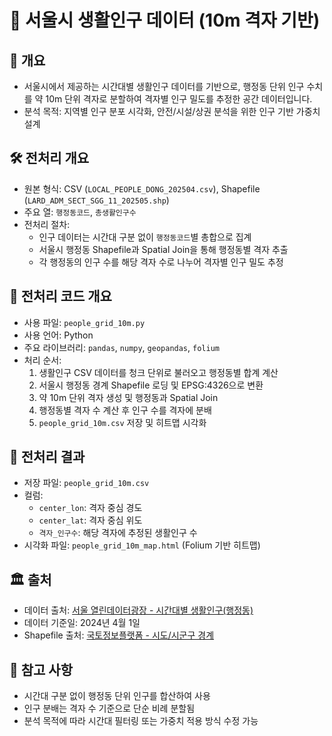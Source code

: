 # 👥 서울시 생활인구 데이터 (10m 격자 기반)

## 📌 개요
- 서울시에서 제공하는 시간대별 생활인구 데이터를 기반으로, 행정동 단위 인구 수치를 약 10m 단위 격자로 분할하여 격자별 인구 밀도를 추정한 공간 데이터입니다.
- 분석 목적: 지역별 인구 분포 시각화, 안전/시설/상권 분석을 위한 인구 기반 가중치 설계

## 🛠 전처리 개요
- 원본 형식: CSV (`LOCAL_PEOPLE_DONG_202504.csv`), Shapefile (`LARD_ADM_SECT_SGG_11_202505.shp`)
- 주요 열: `행정동코드`, `총생활인구수`
- 전처리 절차:
  - 인구 데이터는 시간대 구분 없이 `행정동코드`별 총합으로 집계
  - 서울시 행정동 Shapefile과 Spatial Join을 통해 행정동별 격자 추출
  - 각 행정동의 인구 수를 해당 격자 수로 나누어 격자별 인구 밀도 추정

## 🔁 전처리 코드 개요
- 사용 파일: `people_grid_10m.py`
- 사용 언어: Python
- 주요 라이브러리: `pandas`, `numpy`, `geopandas`, `folium`
- 처리 순서:
  1. 생활인구 CSV 데이터를 청크 단위로 불러오고 행정동별 합계 계산
  2. 서울시 행정동 경계 Shapefile 로딩 및 EPSG:4326으로 변환
  3. 약 10m 단위 격자 생성 및 행정동과 Spatial Join
  4. 행정동별 격자 수 계산 후 인구 수를 격자에 분배
  5. `people_grid_10m.csv` 저장 및 히트맵 시각화

## 📂 전처리 결과
- 저장 파일: `people_grid_10m.csv`
- 컬럼:
  - `center_lon`: 격자 중심 경도
  - `center_lat`: 격자 중심 위도
  - `격자_인구수`: 해당 격자에 추정된 생활인구 수
- 시각화 파일: `people_grid_10m_map.html` (Folium 기반 히트맵)

## 🏛 출처
- 데이터 출처: [서울 열린데이터광장 - 시간대별 생활인구(행정동)](https://data.seoul.go.kr/dataList/OA-14979/F/1/datasetView.do)
- 데이터 기준일: 2024년 4월 1일  
- Shapefile 출처: [국토정보플랫폼 - 시도/시군구 경계](https://www.vworld.kr/dtmk/dtmk_ntads_s002.do?datIde=30604&dsId=30604&pageIndex=1&pageSize=10&pageUnit=10&paginationInfo=egovframework.rte.ptl.mvc.tags.ui.pagination.PaginationInfo%40a0667c6&datPageIndex=2&datPageSize=10)

## 📌 참고 사항
- 시간대 구분 없이 행정동 단위 인구를 합산하여 사용
- 인구 분배는 격자 수 기준으로 단순 비례 분할됨
- 분석 목적에 따라 시간대 필터링 또는 가중치 적용 방식 수정 가능
